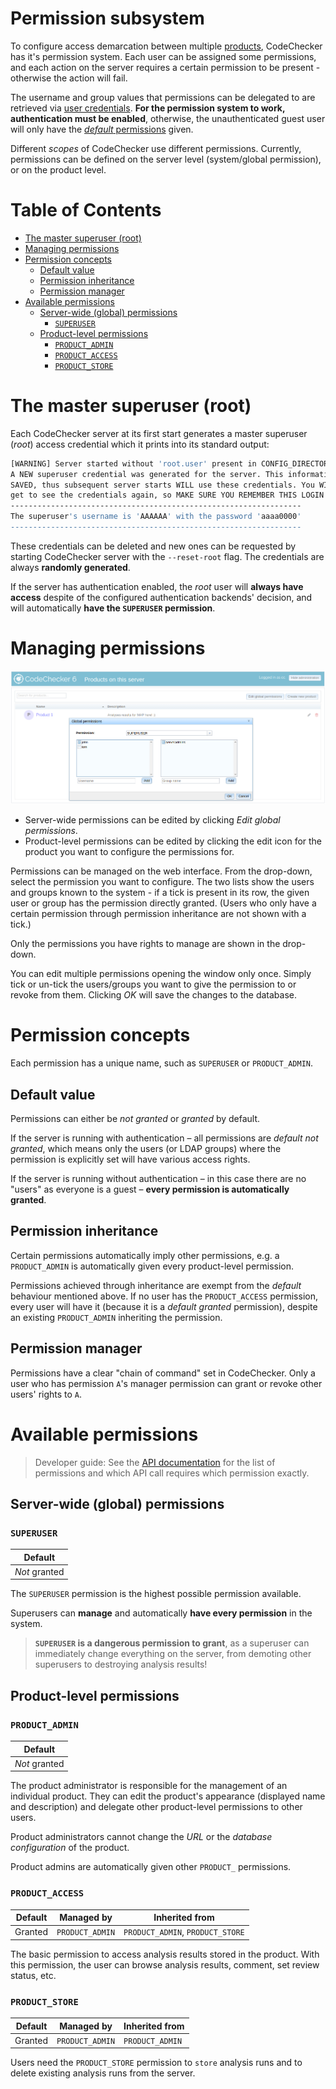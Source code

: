 Permission subsystem
====================

To configure access demarcation between multiple [products](products.md),
CodeChecker has it's permission system. Each user can be assigned some
permissions, and each action on the server requires a certain permission to be
present - otherwise the action will fail.

The username and group values that permissions can be delegated to are
retrieved via [user credentials](authentication.md). **For the permission
system to work, authentication must be enabled**, otherwise, the
unauthenticated guest user will only have the
[*default* permissions](permissions.md#default-value) given.

Different *scopes* of CodeChecker use different permissions. Currently,
permissions can be defined on the server level (system/global permission), or
on the product level.

Table of Contents
=================
* [The master superuser (root)](#the-master-superuser)
* [Managing permissions](#managing-permissions)
* [Permission concepts](#permission-concepts)
    * [Default value](#default-value)
    * [Permission inheritance](#permission-inheritance)
    * [Permission manager](#permission-manager)
* [Available permissions](#available-permissions)
    * [Server-wide (global) permissions](#global-permissions)
        * [`SUPERUSER`](#superuser)
    * [Product-level permissions](#product-level-permissions)
        * [`PRODUCT_ADMIN`](#product-admin)
        * [`PRODUCT_ACCESS`](#product-access)
        * [`PRODUCT_STORE`](#product-store)

# The master superuser (root) <a name="the-master-superuser"></a>

Each CodeChecker server at its first start generates a master superuser
(*root*) access credential which it prints into its standard output:

```sh
[WARNING] Server started without 'root.user' present in CONFIG_DIRECTORY!
A NEW superuser credential was generated for the server. This information IS
SAVED, thus subsequent server starts WILL use these credentials. You WILL NOT
get to see the credentials again, so MAKE SURE YOU REMEMBER THIS LOGIN!
-----------------------------------------------------------------
The superuser's username is 'AAAAAA' with the password 'aaaa0000'
-----------------------------------------------------------------
```

These credentials can be deleted and new ones can be requested by starting
CodeChecker server with the `--reset-root` flag. The credentials are always
**randomly generated**.

If the server has authentication enabled, the *root* user will **always have
access** despite of the configured authentication backends' decision, and
will automatically **have the `SUPERUSER` permission**.

# Managing permissions <a name="managing-permissions"></a>

![Global permission manager](images/permissions.png)

 * Server-wide permissions can be edited by clicking *Edit global permissions*.
 * Product-level permissions can be edited by clicking the edit icon for the
   product you want to configure the permissions for.

Permissions can be managed on the web interface. From the drop-down, select the
permission you want to configure. The two lists show the users and groups
known to the system - if a tick is present in its row, the given user or group
has the permission directly granted. (Users who only have a certain permission
through permission inheritance are not shown with a tick.)

Only the permissions you have rights to manage are shown in the drop-down.

You can edit multiple permissions opening the window only once. Simply tick or
un-tick the users/groups you want to give the permission to or revoke from them.
Clicking *OK* will save the changes to the database.

# Permission concepts <a name="permission-concepts"></a>

Each permission has a unique name, such as `SUPERUSER` or `PRODUCT_ADMIN`.

## Default value <a name="default-value"></a>

Permissions can either be *not granted* or *granted* by default.

If the server is running with authentication &ndash; all permissions are
*default not granted*, which means only the users (or LDAP groups) where the
permission is explicitly set will have various access rights.

If the server is running without authentication &ndash; in this case there are
no "users" as everyone is a guest &ndash; **every permission is automatically
granted**.

## Permission inheritance <a name="permission-inheritance"></a>

Certain permissions automatically imply other permissions, e.g. a
`PRODUCT_ADMIN` is automatically given every product-level permission.

Permissions achieved through inheritance are exempt from the *default*
behaviour mentioned above. If no user has the `PRODUCT_ACCESS` permission,
every user will have it (because it is a *default granted* permission), despite
an existing `PRODUCT_ADMIN` inheriting the permission.

## Permission manager <a name="permission-manager"></a>

Permissions have a clear "chain of command" set in CodeChecker. Only a user who
has permission `A`'s manager permission can grant or revoke other users' rights
to `A`.

# Available permissions <a name="available-permissions"></a>

> Developer guide: See the [API documentation](api/README.md) for the list of
> permissions and which API call requires which permission exactly.

## Server-wide (global) permissions <a name="global-permissions"></a>

### `SUPERUSER` <a name="superuser"></a>

|    Default    |
|---------------|
| *Not* granted |

The `SUPERUSER` permission is the highest possible permission available.

Superusers can **manage** and automatically **have every permission** in the
system.

> **`SUPERUSER` is a dangerous permission to grant**, as a superuser can
> immediately change everything on the server, from demoting other superusers
> to destroying analysis results!

## Product-level permissions <a name="product-level-permissions"></a>

### `PRODUCT_ADMIN` <a name="product-admin"></a>

|    Default    |
|---------------|
| *Not* granted |

The product administrator is responsible for the management of an individual
product. They can edit the product's appearance (displayed name and
description) and delegate other product-level permissions to other users.

Product administrators cannot change the *URL* or the *database configuration*
of the product.

Product admins are automatically given other `PRODUCT_` permissions.

### `PRODUCT_ACCESS` <a name="product-access"></a>

| Default |    Managed by   |          Inherited from          |
|---------|-----------------|----------------------------------|
| Granted | `PRODUCT_ADMIN` | `PRODUCT_ADMIN`, `PRODUCT_STORE` |


The basic permission to access analysis results stored in the product. With
this permission, the user can browse analysis results, comment, set review
status, etc.

### `PRODUCT_STORE` <a name="product-store"></a>

| Default |    Managed by   | Inherited from  |
|---------|-----------------|-----------------|
| Granted | `PRODUCT_ADMIN` | `PRODUCT_ADMIN` |

Users need the `PRODUCT_STORE` permission to `store` analysis runs and to
delete existing analysis runs from the server.
